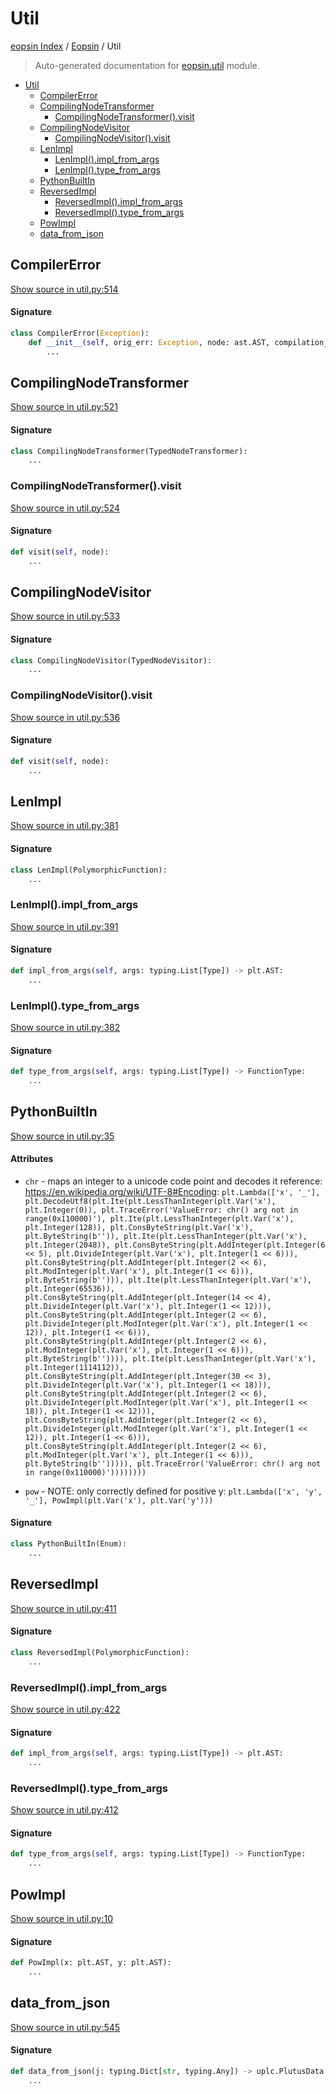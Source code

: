# Util

[eopsin Index](../README.md#eopsin-index) /
[Eopsin](./index.md#eopsin) /
Util

> Auto-generated documentation for [eopsin.util](https://github.com/ImperatorLang/eopsin/blob/master/eopsin/util.py) module.

- [Util](#util)
  - [CompilerError](#compilererror)
  - [CompilingNodeTransformer](#compilingnodetransformer)
    - [CompilingNodeTransformer().visit](#compilingnodetransformer()visit)
  - [CompilingNodeVisitor](#compilingnodevisitor)
    - [CompilingNodeVisitor().visit](#compilingnodevisitor()visit)
  - [LenImpl](#lenimpl)
    - [LenImpl().impl_from_args](#lenimpl()impl_from_args)
    - [LenImpl().type_from_args](#lenimpl()type_from_args)
  - [PythonBuiltIn](#pythonbuiltin)
  - [ReversedImpl](#reversedimpl)
    - [ReversedImpl().impl_from_args](#reversedimpl()impl_from_args)
    - [ReversedImpl().type_from_args](#reversedimpl()type_from_args)
  - [PowImpl](#powimpl)
  - [data_from_json](#data_from_json)

## CompilerError

[Show source in util.py:514](https://github.com/ImperatorLang/eopsin/blob/master/eopsin/util.py#L514)

#### Signature

```python
class CompilerError(Exception):
    def __init__(self, orig_err: Exception, node: ast.AST, compilation_step: str):
        ...
```



## CompilingNodeTransformer

[Show source in util.py:521](https://github.com/ImperatorLang/eopsin/blob/master/eopsin/util.py#L521)

#### Signature

```python
class CompilingNodeTransformer(TypedNodeTransformer):
    ...
```

### CompilingNodeTransformer().visit

[Show source in util.py:524](https://github.com/ImperatorLang/eopsin/blob/master/eopsin/util.py#L524)

#### Signature

```python
def visit(self, node):
    ...
```



## CompilingNodeVisitor

[Show source in util.py:533](https://github.com/ImperatorLang/eopsin/blob/master/eopsin/util.py#L533)

#### Signature

```python
class CompilingNodeVisitor(TypedNodeVisitor):
    ...
```

### CompilingNodeVisitor().visit

[Show source in util.py:536](https://github.com/ImperatorLang/eopsin/blob/master/eopsin/util.py#L536)

#### Signature

```python
def visit(self, node):
    ...
```



## LenImpl

[Show source in util.py:381](https://github.com/ImperatorLang/eopsin/blob/master/eopsin/util.py#L381)

#### Signature

```python
class LenImpl(PolymorphicFunction):
    ...
```

### LenImpl().impl_from_args

[Show source in util.py:391](https://github.com/ImperatorLang/eopsin/blob/master/eopsin/util.py#L391)

#### Signature

```python
def impl_from_args(self, args: typing.List[Type]) -> plt.AST:
    ...
```

### LenImpl().type_from_args

[Show source in util.py:382](https://github.com/ImperatorLang/eopsin/blob/master/eopsin/util.py#L382)

#### Signature

```python
def type_from_args(self, args: typing.List[Type]) -> FunctionType:
    ...
```



## PythonBuiltIn

[Show source in util.py:35](https://github.com/ImperatorLang/eopsin/blob/master/eopsin/util.py#L35)

#### Attributes

- `chr` - maps an integer to a unicode code point and decodes it
  reference: https://en.wikipedia.org/wiki/UTF-8#Encoding: `plt.Lambda(['x', '_'], plt.DecodeUtf8(plt.Ite(plt.LessThanInteger(plt.Var('x'), plt.Integer(0)), plt.TraceError('ValueError: chr() arg not in range(0x110000)'), plt.Ite(plt.LessThanInteger(plt.Var('x'), plt.Integer(128)), plt.ConsByteString(plt.Var('x'), plt.ByteString(b'')), plt.Ite(plt.LessThanInteger(plt.Var('x'), plt.Integer(2048)), plt.ConsByteString(plt.AddInteger(plt.Integer(6 << 5), plt.DivideInteger(plt.Var('x'), plt.Integer(1 << 6))), plt.ConsByteString(plt.AddInteger(plt.Integer(2 << 6), plt.ModInteger(plt.Var('x'), plt.Integer(1 << 6))), plt.ByteString(b''))), plt.Ite(plt.LessThanInteger(plt.Var('x'), plt.Integer(65536)), plt.ConsByteString(plt.AddInteger(plt.Integer(14 << 4), plt.DivideInteger(plt.Var('x'), plt.Integer(1 << 12))), plt.ConsByteString(plt.AddInteger(plt.Integer(2 << 6), plt.DivideInteger(plt.ModInteger(plt.Var('x'), plt.Integer(1 << 12)), plt.Integer(1 << 6))), plt.ConsByteString(plt.AddInteger(plt.Integer(2 << 6), plt.ModInteger(plt.Var('x'), plt.Integer(1 << 6))), plt.ByteString(b'')))), plt.Ite(plt.LessThanInteger(plt.Var('x'), plt.Integer(1114112)), plt.ConsByteString(plt.AddInteger(plt.Integer(30 << 3), plt.DivideInteger(plt.Var('x'), plt.Integer(1 << 18))), plt.ConsByteString(plt.AddInteger(plt.Integer(2 << 6), plt.DivideInteger(plt.ModInteger(plt.Var('x'), plt.Integer(1 << 18)), plt.Integer(1 << 12))), plt.ConsByteString(plt.AddInteger(plt.Integer(2 << 6), plt.DivideInteger(plt.ModInteger(plt.Var('x'), plt.Integer(1 << 12)), plt.Integer(1 << 6))), plt.ConsByteString(plt.AddInteger(plt.Integer(2 << 6), plt.ModInteger(plt.Var('x'), plt.Integer(1 << 6))), plt.ByteString(b''))))), plt.TraceError('ValueError: chr() arg not in range(0x110000)'))))))))`

- `pow` - NOTE: only correctly defined for positive y: `plt.Lambda(['x', 'y', '_'], PowImpl(plt.Var('x'), plt.Var('y')))`


#### Signature

```python
class PythonBuiltIn(Enum):
    ...
```



## ReversedImpl

[Show source in util.py:411](https://github.com/ImperatorLang/eopsin/blob/master/eopsin/util.py#L411)

#### Signature

```python
class ReversedImpl(PolymorphicFunction):
    ...
```

### ReversedImpl().impl_from_args

[Show source in util.py:422](https://github.com/ImperatorLang/eopsin/blob/master/eopsin/util.py#L422)

#### Signature

```python
def impl_from_args(self, args: typing.List[Type]) -> plt.AST:
    ...
```

### ReversedImpl().type_from_args

[Show source in util.py:412](https://github.com/ImperatorLang/eopsin/blob/master/eopsin/util.py#L412)

#### Signature

```python
def type_from_args(self, args: typing.List[Type]) -> FunctionType:
    ...
```



## PowImpl

[Show source in util.py:10](https://github.com/ImperatorLang/eopsin/blob/master/eopsin/util.py#L10)

#### Signature

```python
def PowImpl(x: plt.AST, y: plt.AST):
    ...
```



## data_from_json

[Show source in util.py:545](https://github.com/ImperatorLang/eopsin/blob/master/eopsin/util.py#L545)

#### Signature

```python
def data_from_json(j: typing.Dict[str, typing.Any]) -> uplc.PlutusData:
    ...
```